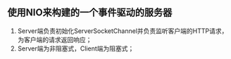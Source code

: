 ## 使用NIO来构建的一个事件驱动的服务器

1. Server端负责初始化ServerSocketChannel并负责监听客户端的HTTP请求，为客户端的请求返回响应；
2. Server端为非阻塞式，Client端为阻塞式；

